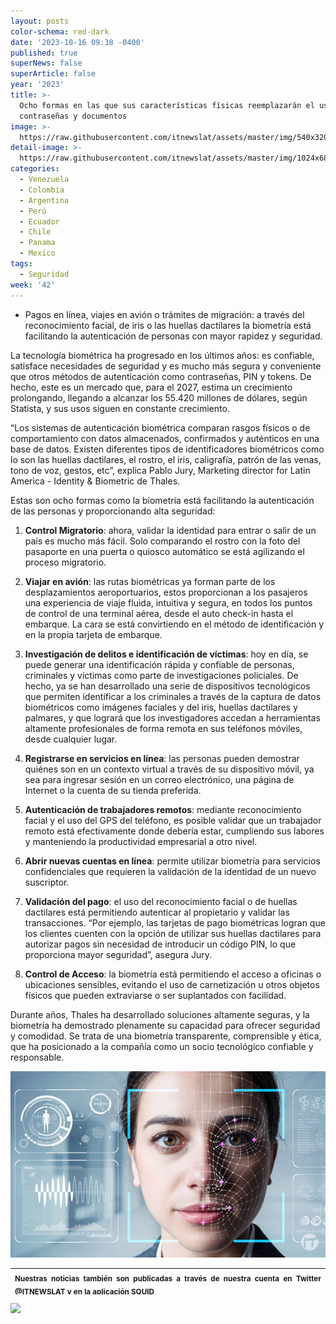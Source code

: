 ```yaml
---
layout: posts
color-schema: red-dark
date: '2023-10-16 09:38 -0400'
published: true
superNews: false
superArticle: false
year: '2023'
title: >-
  Ocho formas en las que sus características físicas reemplazarán el uso de
  contraseñas y documentos
image: >-
  https://raw.githubusercontent.com/itnewslat/assets/master/img/540x320/identitad-biometrica-p.jpg
detail-image: >-
  https://raw.githubusercontent.com/itnewslat/assets/master/img/1024x680/identitad-biometrica-g.jpg
categories:
  - Venezuela
  - Colombia
  - Argentina
  - Perú
  - Ecuador
  - Chile
  - Panama
  - Mexico
tags:
  - Seguridad
week: '42'
---
```

- Pagos en línea, viajes en avión o trámites de migración: a través del reconocimiento facial, de iris o las huellas dactilares la biometría está facilitando la autenticación de personas con mayor rapidez y seguridad.

La tecnología biométrica ha progresado en los últimos años: es confiable, satisface necesidades de seguridad y es mucho más segura y conveniente que otros métodos de autenticación como contraseñas, PIN y tokens. De hecho, este es un mercado que, para el 2027, estima un crecimiento prolongando, llegando a alcanzar los 55.420 millones de dólares, según Statista, y sus usos siguen en constante crecimiento.

“Los sistemas de autenticación biométrica comparan rasgos físicos o de comportamiento con datos almacenados, confirmados y auténticos en una base de datos. Existen diferentes tipos de identificadores biométricos como lo son las huellas dactilares, el rostro, el iris, caligrafía, patrón de las venas, tono de voz, gestos, etc”, explica Pablo Jury, Marketing director for Latin America - Identity & Biometric de Thales.

Estas son ocho formas como la biometría está facilitando la autenticación de las personas y proporcionando alta seguridad:

1. **Control Migratorio**: ahora, validar la identidad para entrar o salir de un país es mucho más fácil. Solo comparando el rostro con la foto del pasaporte en una puerta o quiosco automático se está agilizando el proceso migratorio.

2. **Viajar en avión**: las rutas biométricas ya forman parte de los desplazamientos aeroportuarios, estos proporcionan a los pasajeros una experiencia de viaje fluida, intuitiva y segura, en todos los puntos de control de una terminal aérea, desde el auto check-in hasta el embarque. La cara se está convirtiendo en el método de identificación y en la propia tarjeta de embarque.

3. **Investigación de delitos e identificación de víctimas**: hoy en día, se puede generar una identificación rápida y confiable de personas, criminales y víctimas como parte de investigaciones policiales. De hecho, ya se han desarrollado una serie de dispositivos tecnológicos que permiten identificar a los criminales a través de la captura de datos biométricos como imágenes faciales y del iris, huellas dactilares y palmares, y que logrará que los investigadores accedan a herramientas altamente profesionales de forma remota en sus teléfonos móviles, desde cualquier lugar.

4. **Registrarse en servicios en línea**: las personas pueden demostrar quiénes son en un contexto virtual a través de su dispositivo móvil, ya sea para ingresar sesión en un correo electrónico, una página de Internet o la cuenta de su tienda preferida.

5. **Autenticación de trabajadores remotos**: mediante reconocimiento facial y el uso del GPS del teléfono, es posible validar que un trabajador remoto está efectivamente donde debería estar, cumpliendo sus labores y manteniendo la productividad empresarial a otro nivel.

6. **Abrir nuevas cuentas en línea**: permite utilizar biometría para servicios confidenciales que requieren la validación de la identidad de un nuevo suscriptor.

7. **Validación del pago**: el uso del reconocimiento facial o de huellas dactilares está permitiendo autenticar al propietario y validar las transacciones. “Por ejemplo, las tarjetas de pago biométricas logran que los clientes cuenten con la opción de utilizar sus huellas dactilares para autorizar pagos sin necesidad de introducir un código PIN, lo que proporciona mayor seguridad”, asegura Jury.

8. **Control de Acceso**: la biometría está permitiendo el acceso a oficinas o ubicaciones sensibles, evitando el uso de carnetización u otros objetos físicos que pueden extraviarse o ser suplantados con facilidad.

Durante años, Thales ha desarrollado soluciones altamente seguras, y la biometría ha demostrado plenamente su capacidad para ofrecer seguridad y comodidad. Se trata de una biometría transparente, comprensible y ética, que ha posicionado a la compañía como un socio tecnológico confiable y responsable.

![](https://raw.githubusercontent.com/itnewslat/assets/master/img/540x320/identitad-biometrica-p.jpg)

<table style="height: 42px;" width="569">
<tbody>
<tr>
<td style="text-align: justify;"><sub><strong>Nuestras noticias también son publicadas a través de nuestra cuenta en Twitter <a href="https://twitter.com/itnewslat?lang=es">@ITNEWSLAT</a> y en la aplicación <a href="https://squidapp.co/en/">SQUID</a></strong></sub></td>
</tr>
</tbody>
</table>

<img src="https://tracker.metricool.com/c3po.jpg?hash=56f88a41e39ab42c063cc51676587a04"/>